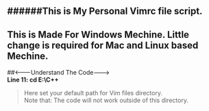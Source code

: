 ######This is My Personal Vimrc file script.<br />
----------------------------------------
This is Made For Windows Mechine. Little change is required for Mac and Linux based Mechine.<br />
----------------------------------------
##<---Understand The Code---><br />
**Line 11: cd E:\C++**<br />
>Here set your default path for Vim files directory.<br />
>Note that: The code will not work outside of this directory.<br />
